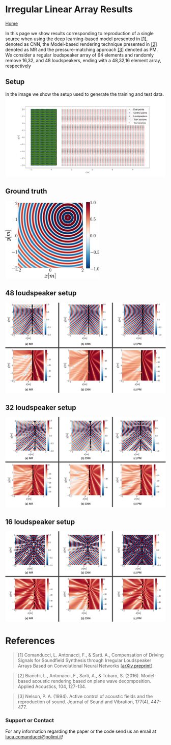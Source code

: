 
# Irregular Linear Array Results

[Home](/deep_learning_soundfield_synthesis_irregular_array/index.html) 


In this page we show results corresponding to reproduction of a single source when using the deep learning-based model presented in  [[1]](#references), denoted as CNN, the Model-based rendering technique presented in [[2]](#references) denoted as MR and the pressure-matching approach [[3]](#references) denoted as PM. We consider a regular loudspeaker array of 64 elements and randomly remove 16,32, and 48 loudspeakers, ending with a 48,32,16 element array, respectively

## Setup
In the image we show the setup used to generate the training and test data.
![real soundfield](images/linear/setup.png)

## Ground truth
![real soundfield](images/linear/gt.png)

## 48 loudspeaker setup
![real soundfield](images/linear/16_ldspks.png)

## 32 loudspeaker setup
![real soundfield](images/linear/32_ldspks.png)
## 16 loudspeaker setup
![real soundfield](images/linear/48_ldspks.png)


# References
>[1] Comanducci, L. Antonacci, F., &  Sarti. A., Compensation of Driving Signals for Soundfield Synthesis through Irregular Loudspeaker Arrays Based on Convolutional Neural Networks [[arXiv preprint]()].

>[2] Bianchi, L., Antonacci, F., Sarti, A., & Tubaro, S. (2016). Model-based acoustic rendering based on plane wave decomposition. Applied Acoustics, 104, 127-134.

>[3] Nelson, P. A. (1994). Active control of acoustic fields and the reproduction of sound. Journal of Sound and Vibration, 177(4), 447-477.

### Support or Contact
For any information regarding the paper or the code send us an email at <luca.comanducci@polimi.it>!

